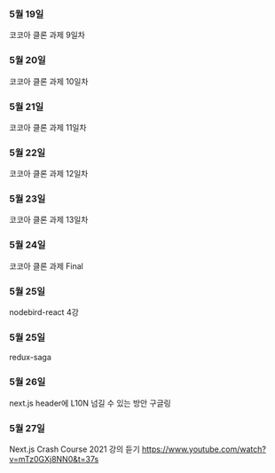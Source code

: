 ### 5월 19일
코코아 클론 과제 9일차

### 5월 20일
코코아 클론 과제 10일차

### 5월 21일
코코아 클론 과제 11일차

### 5월 22일
코코아 클론 과제 12일차

### 5월 23일
코코아 클론 과제 13일차

### 5월 24일
코코아 클론 과제 Final

### 5월 25일
nodebird-react 4강

### 5월 25일
redux-saga

### 5월 26일
next.js header에 L10N 넘길 수 있는 방안 구글링

### 5월 27일
Next.js Crash Course 2021 강의 듣기
https://www.youtube.com/watch?v=mTz0GXj8NN0&t=37s
